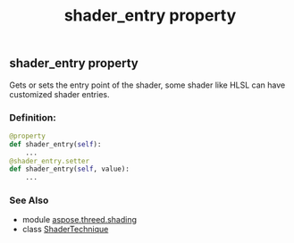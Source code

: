 ﻿---
title: shader_entry property
second_title: Aspose.3D for Python via .NET API References
description: 
type: docs
weight: 80
url: /python-net/aspose.threed.shading/shadertechnique/shader_entry/
is_root: false
---

## shader_entry property


Gets or sets the entry point of the shader, some shader like HLSL can have customized shader entries.
### Definition:
```python
@property
def shader_entry(self):
    ...
@shader_entry.setter
def shader_entry(self, value):
    ...
```

### See Also
* module [aspose.threed.shading](../../)
* class [ShaderTechnique](/3d/python-net/aspose.threed.shading/shadertechnique)

